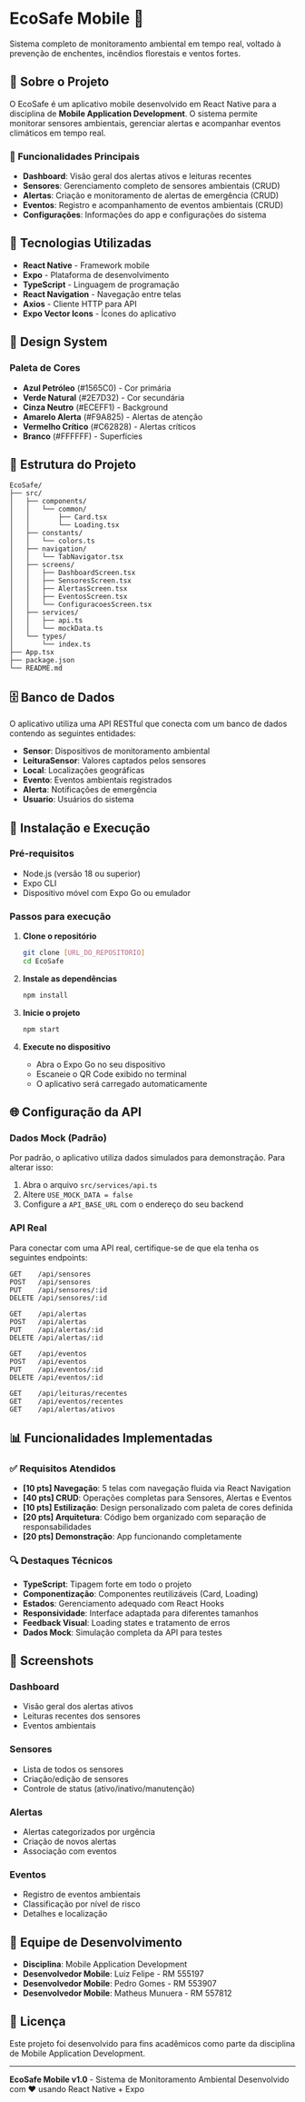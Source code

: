 # EcoSafe Mobile 🌿

Sistema completo de monitoramento ambiental em tempo real, voltado à prevenção de enchentes, incêndios florestais e ventos fortes.

## 📱 Sobre o Projeto

O EcoSafe é um aplicativo mobile desenvolvido em React Native para a disciplina de **Mobile Application Development**. O sistema permite monitorar sensores ambientais, gerenciar alertas e acompanhar eventos climáticos em tempo real.

### 🎯 Funcionalidades Principais

- **Dashboard**: Visão geral dos alertas ativos e leituras recentes
- **Sensores**: Gerenciamento completo de sensores ambientais (CRUD)
- **Alertas**: Criação e monitoramento de alertas de emergência (CRUD)
- **Eventos**: Registro e acompanhamento de eventos ambientais (CRUD)
- **Configurações**: Informações do app e configurações do sistema

## 🚀 Tecnologias Utilizadas

- **React Native** - Framework mobile
- **Expo** - Plataforma de desenvolvimento
- **TypeScript** - Linguagem de programação
- **React Navigation** - Navegação entre telas
- **Axios** - Cliente HTTP para API
- **Expo Vector Icons** - Ícones do aplicativo

## 🎨 Design System

### Paleta de Cores

- **Azul Petróleo** (#1565C0) - Cor primária
- **Verde Natural** (#2E7D32) - Cor secundária
- **Cinza Neutro** (#ECEFF1) - Background
- **Amarelo Alerta** (#F9A825) - Alertas de atenção
- **Vermelho Crítico** (#C62828) - Alertas críticos
- **Branco** (#FFFFFF) - Superfícies

## 📂 Estrutura do Projeto

```
EcoSafe/
├── src/
│   ├── components/
│   │   └── common/
│   │       ├── Card.tsx
│   │       └── Loading.tsx
│   ├── constants/
│   │   └── colors.ts
│   ├── navigation/
│   │   └── TabNavigator.tsx
│   ├── screens/
│   │   ├── DashboardScreen.tsx
│   │   ├── SensoresScreen.tsx
│   │   ├── AlertasScreen.tsx
│   │   ├── EventosScreen.tsx
│   │   └── ConfiguracoesScreen.tsx
│   ├── services/
│   │   ├── api.ts
│   │   └── mockData.ts
│   └── types/
│       └── index.ts
├── App.tsx
├── package.json
└── README.md
```

## 🗄️ Banco de Dados

O aplicativo utiliza uma API RESTful que conecta com um banco de dados contendo as seguintes entidades:

- **Sensor**: Dispositivos de monitoramento ambiental
- **LeituraSensor**: Valores captados pelos sensores
- **Local**: Localizações geográficas
- **Evento**: Eventos ambientais registrados
- **Alerta**: Notificações de emergência
- **Usuario**: Usuários do sistema

## 🔧 Instalação e Execução

### Pré-requisitos

- Node.js (versão 18 ou superior)
- Expo CLI
- Dispositivo móvel com Expo Go ou emulador

### Passos para execução

1. **Clone o repositório**
   ```bash
   git clone [URL_DO_REPOSITORIO]
   cd EcoSafe
   ```

2. **Instale as dependências**
   ```bash
   npm install
   ```

3. **Inicie o projeto**
   ```bash
   npm start
   ```

4. **Execute no dispositivo**
   - Abra o Expo Go no seu dispositivo
   - Escaneie o QR Code exibido no terminal
   - O aplicativo será carregado automaticamente

## 🌐 Configuração da API

### Dados Mock (Padrão)

Por padrão, o aplicativo utiliza dados simulados para demonstração. Para alterar isso:

1. Abra o arquivo `src/services/api.ts`
2. Altere `USE_MOCK_DATA = false`
3. Configure a `API_BASE_URL` com o endereço do seu backend

### API Real

Para conectar com uma API real, certifique-se de que ela tenha os seguintes endpoints:

```
GET    /api/sensores
POST   /api/sensores
PUT    /api/sensores/:id
DELETE /api/sensores/:id

GET    /api/alertas
POST   /api/alertas
PUT    /api/alertas/:id
DELETE /api/alertas/:id

GET    /api/eventos
POST   /api/eventos
PUT    /api/eventos/:id
DELETE /api/eventos/:id

GET    /api/leituras/recentes
GET    /api/eventos/recentes
GET    /api/alertas/ativos
```

## 📊 Funcionalidades Implementadas

### ✅ Requisitos Atendidos

- **[10 pts] Navegação**: 5 telas com navegação fluida via React Navigation
- **[40 pts] CRUD**: Operações completas para Sensores, Alertas e Eventos
- **[10 pts] Estilização**: Design personalizado com paleta de cores definida
- **[20 pts] Arquitetura**: Código bem organizado com separação de responsabilidades
- **[20 pts] Demonstração**: App funcionando completamente

### 🔍 Destaques Técnicos

- **TypeScript**: Tipagem forte em todo o projeto
- **Componentização**: Componentes reutilizáveis (Card, Loading)
- **Estados**: Gerenciamento adequado com React Hooks
- **Responsividade**: Interface adaptada para diferentes tamanhos
- **Feedback Visual**: Loading states e tratamento de erros
- **Dados Mock**: Simulação completa da API para testes

## 📱 Screenshots

### Dashboard
- Visão geral dos alertas ativos
- Leituras recentes dos sensores
- Eventos ambientais

### Sensores
- Lista de todos os sensores
- Criação/edição de sensores
- Controle de status (ativo/inativo/manutenção)

### Alertas
- Alertas categorizados por urgência
- Criação de novos alertas
- Associação com eventos

### Eventos
- Registro de eventos ambientais
- Classificação por nível de risco
- Detalhes e localização

## 👥 Equipe de Desenvolvimento

- **Disciplina**: Mobile Application Development
- **Desenvolvedor Mobile**: Luiz Felipe - RM 555197
- **Desenvolvedor Mobile**: Pedro Gomes - RM 553907
- **Desenvolvedor Mobile**: Matheus Munuera - RM 557812



## 📄 Licença

Este projeto foi desenvolvido para fins acadêmicos como parte da disciplina de Mobile Application Development.

---

**EcoSafe Mobile v1.0** - Sistema de Monitoramento Ambiental
Desenvolvido com ❤️ usando React Native + Expo 
